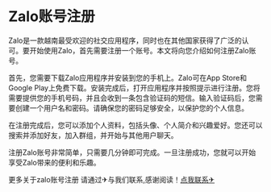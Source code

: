 # Zalo账号注册

Zalo是一款越南最受欢迎的社交应用程序，同时也在其他国家获得了广泛的认可。要开始使用Zalo，首先需要注册一个账号。本文将向您介绍如何注册Zalo账号。

首先，您需要下载Zalo应用程序并安装到您的手机上。Zalo可在App Store和Google Play上免费下载。安装完成后，打开应用程序并按照提示进行注册。您将需要提供您的手机号码，并且会收到一条包含验证码的短信。输入验证码后，您需要创建一个用户名和密码。请确保您的密码足够安全，以保护您的个人信息。

在注册完成后，您可以添加个人资料，包括头像、个人简介和兴趣爱好。您还可以搜索并添加好友，加入群组，并开始与其他用户聊天。

注册Zalo账号非常简单，只需要几分钟即可完成。一旦注册成功，您就可以开始享受Zalo带来的便利和乐趣。

更多关于zalo账号注册 请通过✈与我们联系,感谢阅读！[点我联系✈](https://dl.G208.com)